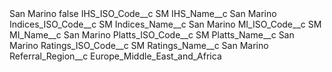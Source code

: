<?xml version="1.0" encoding="UTF-8"?>
<CustomMetadata xmlns="http://soap.sforce.com/2006/04/metadata" xmlns:xsi="http://www.w3.org/2001/XMLSchema-instance" xmlns:xsd="http://www.w3.org/2001/XMLSchema">
    <label>San Marino</label>
    <protected>false</protected>
    <values>
        <field>IHS_ISO_Code__c</field>
        <value xsi:type="xsd:string">SM</value>
    </values>
    <values>
        <field>IHS_Name__c</field>
        <value xsi:type="xsd:string">San Marino</value>
    </values>
    <values>
        <field>Indices_ISO_Code__c</field>
        <value xsi:type="xsd:string">SM</value>
    </values>
    <values>
        <field>Indices_Name__c</field>
        <value xsi:type="xsd:string">San Marino</value>
    </values>
    <values>
        <field>MI_ISO_Code__c</field>
        <value xsi:type="xsd:string">SM</value>
    </values>
    <values>
        <field>MI_Name__c</field>
        <value xsi:type="xsd:string">San Marino</value>
    </values>
    <values>
        <field>Platts_ISO_Code__c</field>
        <value xsi:type="xsd:string">SM</value>
    </values>
    <values>
        <field>Platts_Name__c</field>
        <value xsi:type="xsd:string">San Marino</value>
    </values>
    <values>
        <field>Ratings_ISO_Code__c</field>
        <value xsi:type="xsd:string">SM</value>
    </values>
    <values>
        <field>Ratings_Name__c</field>
        <value xsi:type="xsd:string">San Marino</value>
    </values>
    <values>
        <field>Referral_Region__c</field>
        <value xsi:type="xsd:string">Europe_Middle_East_and_Africa</value>
    </values>
</CustomMetadata>
